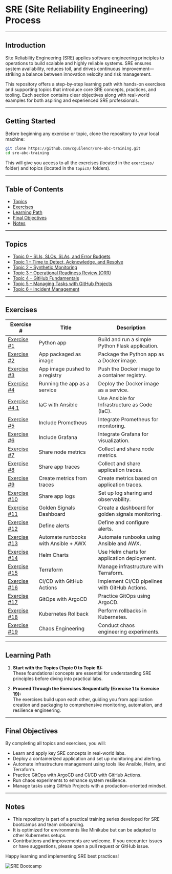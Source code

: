 # SRE (Site Reliability Engineering) Process

---

## Introduction

Site Reliability Engineering (SRE) applies software engineering principles to operations to build scalable and highly reliable systems. SRE ensures system availability, reduces toil, and drives continuous improvement—striking a balance between innovation velocity and risk management.

This repository offers a step-by-step learning path with hands-on exercises and supporting topics that introduce core SRE concepts, practices, and tooling. Each section contains clear objectives along with real-world examples for both aspiring and experienced SRE professionals.

---

## Getting Started

Before beginning any exercise or topic, clone the repository to your local machine:

```bash
git clone https://github.com/cguilencr/sre-abc-training.git
cd sre-abc-training
```

This will give you access to all the exercises (located in the `exercises/` folder) and topics (located in the `topicX/` folders).

---

## Table of Contents

- [Topics](#topics)
- [Exercises](#exercises)
- [Learning Path](#learning-path)
- [Final Objectives](#final-objectives)
- [Notes](#notes)

---

## Topics

- [Topic 0 – SLIs, SLOs, SLAs, and Error Budgets](./exercises/topic0/)
- [Topic 1 – Time to Detect, Acknowledge, and Resolve](./exercises/topic1/)
- [Topic 2 – Synthetic Monitoring](./exercises/topic2/)
- [Topic 3 – Operational Readiness Review (ORR)](./exercises/topic3/)
- [Topic 4 – GitHub Fundamentals](./exercises/topic4/)
- [Topic 5 – Managing Tasks with GitHub Projects](./exercises/topic5/)
- [Topic 6 – Incident Management](./exercises/topic6/)

---

## Exercises

| Exercise #                                | Title                                  | Description                                      |
|-------------------------------------------|----------------------------------------|--------------------------------------------------|
| [Exercise #1](./exercises/exercise1/)     | Python app                             | Build and run a simple Python Flask application. |
| [Exercise #2](./exercises/exercise2/)     | App packaged as image                  | Package the Python app as a Docker image.        |
| [Exercise #3](./exercises/exercise3/)     | App image pushed to a registry         | Push the Docker image to a container registry.   |
| [Exercise #4](./exercises/exercise4/)     | Running the app as a service           | Deploy the Docker image as a service.            |
| [Exercise #4.1](./exercises/exercise4.1/) | IaC with Ansible                       | Use Ansible for Infrastructure as Code (IaC).    |
| [Exercise #5](./exercises/exercise5/)     | Include Prometheus                     | Integrate Prometheus for monitoring.             |
| [Exercise #6](./exercises/exercise6/)     | Include Grafana                        | Integrate Grafana for visualization.             |
| [Exercise #7](./exercises/exercise7/)     | Share node metrics                     | Collect and share node metrics.                  |
| [Exercise #8](./exercises/exercise8/)     | Share app traces                       | Collect and share application traces.            |
| [Exercise #9](./exercises/exercise9/)     | Create metrics from traces             | Create metrics based on application traces.      |
| [Exercise #10](./exercises/exercise10/)   | Share app logs                         | Set up log sharing and observability.            |
| [Exercise #11](./exercises/exercise11/)   | Golden Signals Dashboard               | Create a dashboard for golden signals monitoring.|
| [Exercise #12](./exercises/exercise12/)   | Define alerts                          | Define and configure alerts.                     |
| [Exercise #13](./exercises/exercise13/)   | Automate runbooks with Ansible + AWX   | Automate runbooks using Ansible and AWX.         |
| [Exercise #14](./exercises/exercise14/)   | Helm Charts                            | Use Helm charts for application deployment.      |
| [Exercise #15](./exercises/exercise15/)   | Terraform                              | Manage infrastructure with Terraform.            |
| [Exercise #16](./exercises/exercise16/)   | CI/CD with GitHub Actions              | Implement CI/CD pipelines with GitHub Actions.   |
| [Exercise #17](./exercises/exercise17/)   | GitOps with ArgoCD                     | Practice GitOps using ArgoCD.                    |
| [Exercise #18](./exercises/exercise18/)   | Kubernetes Rollback                    | Perform rollbacks in Kubernetes.                 |
| [Exercise #19](./exercises/exercise19/)   | Chaos Engineering                      | Conduct chaos engineering experiments.           |

---

## Learning Path

1. **Start with the Topics (Topic 0 to Topic 6):**  
   These foundational concepts are essential for understanding SRE principles before diving into practical labs.

2. **Proceed Through the Exercises Sequentially (Exercise 1 to Exercise 19):**  
   The exercises build upon each other, guiding you from application creation and packaging to comprehensive monitoring, automation, and resilience engineering.

---

## Final Objectives

By completing all topics and exercises, you will:
- Learn and apply key SRE concepts in real-world labs.
- Deploy a containerized application and set up monitoring and alerting.
- Automate infrastructure management using tools like Ansible, Helm, and Terraform.
- Practice GitOps with ArgoCD and CI/CD with GitHub Actions.
- Run chaos experiments to enhance system resilience.
- Manage tasks using GitHub Projects with a production-oriented mindset.

---

## Notes

- This repository is part of a practical training series developed for SRE bootcamps and team onboarding.
- It is optimized for environments like Minikube but can be adapted to other Kubernetes setups.
- Contributions and improvements are welcome. If you encounter issues or have suggestions, please open a pull request or GitHub issue.

Happy learning and implementing SRE best practices!

![SRE Bootcamp](https://img.shields.io/badge/SRE-Bootcamp-blue)